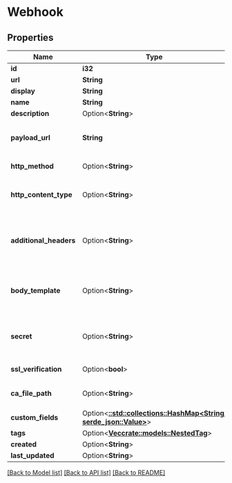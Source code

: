 # Webhook

## Properties

Name | Type | Description | Notes
------------ | ------------- | ------------- | -------------
**id** | **i32** |  | [readonly]
**url** | **String** |  | [readonly]
**display** | **String** |  | [readonly]
**name** | **String** |  | 
**description** | Option<**String**> |  | [optional]
**payload_url** | **String** | This URL will be called using the HTTP method defined when the webhook is called. Jinja2 template processing is supported with the same context as the request body. | 
**http_method** | Option<**String**> | * `GET` - GET * `POST` - POST * `PUT` - PUT * `PATCH` - PATCH * `DELETE` - DELETE | [optional]
**http_content_type** | Option<**String**> | The complete list of official content types is available <a href=\"https://www.iana.org/assignments/media-types/media-types.xhtml\">here</a>. | [optional]
**additional_headers** | Option<**String**> | User-supplied HTTP headers to be sent with the request in addition to the HTTP content type. Headers should be defined in the format <code>Name: Value</code>. Jinja2 template processing is supported with the same context as the request body (below). | [optional]
**body_template** | Option<**String**> | Jinja2 template for a custom request body. If blank, a JSON object representing the change will be included. Available context data includes: <code>event</code>, <code>model</code>, <code>timestamp</code>, <code>username</code>, <code>request_id</code>, and <code>data</code>. | [optional]
**secret** | Option<**String**> | When provided, the request will include a <code>X-Hook-Signature</code> header containing a HMAC hex digest of the payload body using the secret as the key. The secret is not transmitted in the request. | [optional]
**ssl_verification** | Option<**bool**> | Enable SSL certificate verification. Disable with caution! | [optional]
**ca_file_path** | Option<**String**> | The specific CA certificate file to use for SSL verification. Leave blank to use the system defaults. | [optional]
**custom_fields** | Option<[**::std::collections::HashMap<String, serde_json::Value>**](serde_json::Value.md)> |  | [optional]
**tags** | Option<[**Vec<crate::models::NestedTag>**](NestedTag.md)> |  | [optional]
**created** | Option<**String**> |  | [readonly]
**last_updated** | Option<**String**> |  | [readonly]

[[Back to Model list]](../README.md#documentation-for-models) [[Back to API list]](../README.md#documentation-for-api-endpoints) [[Back to README]](../README.md)


